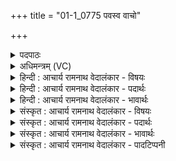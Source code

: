 +++
title = "01-1_0775 पवस्व वाचो"

+++
<details><summary>पदपाठः</summary>

प꣡व꣢꣯स्व। वा꣣चः꣢। अ꣣ग्रियः꣢। सो꣡म꣢꣯। चि꣣त्रा꣡भिः꣢। ऊति꣡भिः꣢। अ꣣भि꣢। वि꣡श्वा꣢꣯नि। का꣡व्या꣢꣯। ७७५।
</details>

<details><summary>अधिमन्त्रम् (VC)</summary>

- पवमानः सोमः
- जमदग्निर्भार्गवः
- गायत्री
- षड्जः
</details>

<details><summary>हिन्दी : आचार्य रामनाथ वेदालंकार - विषयः</summary>

प्रथम मन्त्र में सोम जगदीश्वर से प्रार्थना की गयी है।
</details>

<details><summary>हिन्दी : आचार्य रामनाथ वेदालंकार - पदार्थः</summary>

पदार्थान्वय -  हे(सोम)सबको उत्पन्न करनेवाले,सबको प्रेरणा देनेवाले,सब ऐश्वर्यों से युक्त,रस के भण्डार,चन्द्रमा के समान आह्लादक जगदीश्वर!हमारी(वाचः)जिह्वा के(अग्रियः)आगे रहनेवाले आप(चित्राभिः)अद्भुत(ऊतिभिः)रक्षाओं के साथ(पवस्व)हमें पवित्र कीजिए। आप(विश्वानि)सब(काव्या)वेदकाव्यों में(अभि)चारों ओर व्याप्त हैं। कहा भी है—जिसने ऋचाएँ पढ़कर भी जगदीश्वर को नहीं जाना,वह ऋचाओं से क्या करेगा?जो ऋचाओं से उसे जान लेते हैं,वे समाधिस्थ हो जाते हैं(ऋ० १|१६४|३९)॥१॥
</details>

<details><summary>हिन्दी : आचार्य रामनाथ वेदालंकार - भावार्थः</summary>

भावार्थ -  जिसकी जगदीश्वर रक्षा करता है,उसका कोई बाल भी बाँका नहीं कर सकता ॥१॥
</details>

<details><summary>संस्कृत : आचार्य रामनाथ वेदालंकार - विषयः</summary>

तत्रादौ सोमं जगदीश्वरं प्रार्थयते।
</details>

<details><summary>संस्कृत : आचार्य रामनाथ वेदालंकार - पदार्थः</summary>

पदार्थान्वय -  हे(सोम)सर्वोत्पादक,सर्वप्रेरक,सर्वैश्वर्यवन्,रसागार,चन्द्रवदाह्लादक जगदीश्वर!अस्माकम्(वाचः)जिह्वायाः, (अग्रियः)अग्रेभवः त्वम्।[अग्रशब्दाद् ‘घच्छौ च’। अ० ४।४।११७ इति भवार्थे घः प्रत्ययः।] (चित्राभिः)अद्भुताभिः(ऊतिभिः)रक्षाभिः सह(पवस्व)अस्मान् पुनीहि। त्वम्(विश्वानि)सर्वाणि(काव्या)वेदकाव्यानि(अभि)अभिव्याप्नोषि। तथा चोक्तम्—‘यस्तन्न वेद॒ किमृ॒चा क॑रिष्यति॒ य इत् तद्वि॒दुस्त इ॒मे समा॑सते(ऋ० १।१६४।३९)’ इति ॥१॥
</details>

<details><summary>संस्कृत : आचार्य रामनाथ वेदालंकार - भावार्थः</summary>

भावार्थ -  यं जगदीश्वरो रक्षति तस्य बालमपि वक्रं कर्त्तुं कोऽपि न शक्नोति ॥१॥
</details>

<details><summary>संस्कृत : आचार्य रामनाथ वेदालंकार - पादटिप्पनी</summary>

टिप्पनी -   १.ऋ० ९।६२।२५।
</details>